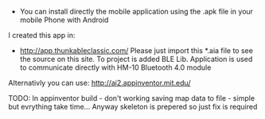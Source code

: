 * You can install directly the mobile application using the .apk file in your mobile Phone with Android

I created this app in:
* http://app.thunkableclassic.com/
Please just import this *.aia file to see the source on this site.
To project is added BLE Lib.
Application is used to communicate directly with HM-10 Bluetooth 4.0 module

Alternativly you can use:
http://ai2.appinventor.mit.edu/

TODO:
In appinventor build - don't working saving map data to file - simple but evrything take time...
Anyway skeleton is prepered so just fix is required
